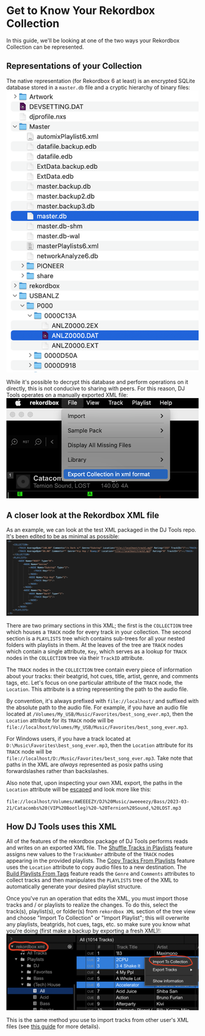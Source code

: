 # Get to Know Your Rekordbox Collection

In this guide, we'll be looking at one of the two ways your Rekordbox Collection can be represented.

## Representations of your Collection
The native representation (for Rekordbox 6 at least) is an encrypted SQLite database stored in a `master.db` file and a cryptic hierarchy of binary files:
![alt text](../../images/PIONEER_directory.png "PIONEER directory")

While it's possible to decrypt this database and perform operations on it directly, this is not conducive to sharing with peers. For this reason, DJ Tools operates on a manually exported XML file:
![alt text](../../images/Rekordbox_export.png "Rekordbox export to XML")

## A closer look at the Rekordbox XML file

As an example, we can look at the test XML packaged in the DJ Tools repo. It's been edited to be as minimal as possible:
![alt text](../../images/Rekordbox_XML.png "Example Rekordbox XML")

There are two primary sections in this XML; the first is the `COLLECTION` tree which houses a `TRACK` node for every track in your collection. The second section is a `PLAYLISTS` tree which contains sub-trees for all your nested folders with playlists in them. At the leaves of the tree are `TRACK` nodes which contain a single attribute, `Key`, which serves as a lookup for `TRACK` nodes in the `COLLECTION` tree via their `TrackID` attribute.

The `TRACK` nodes in the `COLLECTION` tree contain every piece of information about your tracks: their beatgrid, hot cues, title, artist, genre, and comments tags, etc. Let's focus on one particular attribute of the `TRACK` node, the `Location`. This attribute is a string representing the path to the audio file. 

By convention, it's always prefixed with `file://localhost/` and suffixed with the absolute path to the audio file. For example, if you have an audio file located at `/Volumes/My_USB/Music/Favorites/best_song_ever.mp3`, then the `Location` attribute for its `TRACK` node will be `file://localhost/Volumes/My_USB/Music/Favorites/best_song_ever.mp3`.

For Windows users, if you have a track located at `D:\Music\Favorites\best_song_ever.mp3`, then the `Location` attribute for its `TRACK` node will be `file://localhost/D:/Music/Favorites/best_song_ever.mp3`. Take note that paths in the XML are *always* represented as posix paths using forwardslashes rather than backslashes.

Also note that, upon inspecting your own XML export, the paths in the `Location` attribute will be [escaped](https://en.wikipedia.org/wiki/Escape_character) and look more like this:

`file://localhost/Volumes/AWEEEEZY/DJ%20Music/aweeeezy/Bass/2023-03-21/Catacombs%20(VIP%20Bootleg)%20-%20Ternion%20Sound,%20LOST.mp3`

## How DJ Tools uses this XML
All of the features of the rekordbox package of DJ Tools performs reads and writes on an exported XML file. The [Shuffle Tracks in Playlists](../how_to_guides/shuffle_playlists.md) feature assigns new values to the `TrackNumber` attribute of the `TRACK` nodes appearing in the provided playlists. The [Copy Tracks From Playlists](../how_to_guides/copy_playlists.md) feature uses the `Location` attribute to copy audio files to a new destination. The [Build Playlists From Tags](../how_to_guides/collection_playlists.md) feature reads the `Genre` and `Comments` attributes to collect tracks and then manipulates the `PLAYLISTS` tree of the XML to automatically generate your desired playlist structure.

Once you've run an operation that edits the XML, you must import those tracks and / or playlists to realize the changes. To do this, select the track(s), playlist(s), or folder(s) from `rekordbox XML` section of the tree view and choose "Import To Collection" or "Import Playlist"; this will overwrite any playlists, beatgrids, hot cues, tags, etc. so make sure you know what you're doing (first make a backup by exporting a fresh XML)!:
![alt text](../../images/Pioneer_Importing.png "Import tracks to Collection")

This is the same method you use to import tracks from other user's XML files (see [this guide](../how_to_guides/sync_beatcloud.md#downloading-xml) for more details).
